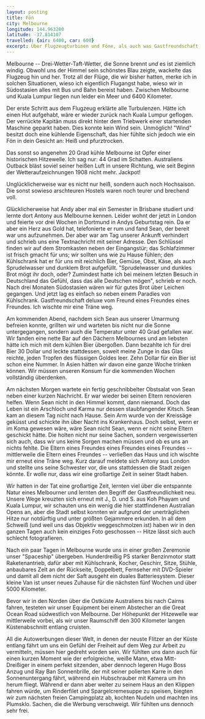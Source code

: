 ```yaml
---
layout: posting
title: Fön
city: Melbourne
longitude: 144.963280
latitude: -37.814107
travelled: {air: 6400, car: 600}
excerpt: Über Flugzeugturbinen und Föne, als auch was Gastfreundschaft in Melbourne bedeutet und Autowerbungen.
---
```


Melbourne -- Drei-Wetter-Taft-Wetter, die Sonne brennt _und_ es ist ziemlich windig. Obwohl uns der Himmel sein schönstes Blau zeigte, wackelte das Flugzeug hin und her. Trotz all der Flüge, die wir bisher hatten, merke ich in solchen Situationen, wieso ich eigentlich Flugangst habe, wieso wir in Südostasien alles mit Bus und Bahn bereist haben. Zwischen Melbourne und Kuala Lumpur liegen nun leider ein Meer und 6400 Kilometer.

Der erste Schritt aus dem Flugzeug erklärte alle Turbulenzen. Hätte ich einen Hut aufgehabt, wäre er wieder zurück nach Kuala Lumpur geflogen. Der verrückte Kapitän muss direkt hinter dem Triebwerk einer startenden Maschine geparkt haben. Dies konnte kein Wind sein. Unmöglich! "Wind" besitzt doch eine kühlende Eigenschaft, das hier fühlte sich jedoch wie ein Fön in dein Gesicht an: Heiß und pfurztrocken. 

Das sonst so angenehm 20 Grad kühle Melbourne ist Opfer einer historischen Hitzewelle. Ich sag nur: 44 Grad im Schatten. Australiens Outback bläst soviel seiner heißen Luft in unsere Richtung, wie seit Beginn der Wetteraufzeichnungen 1908 nicht mehr. Jackpot!

Unglücklicherweise war es nicht nur heiß, sondern auch noch Hochsaison. Die sonst sowieso arschteuren Hostels waren noch teurer und brechend voll. 

Glücklicherweise hat Andy aber mal ein Semester in Brisbane studiert und lernte dort Antony aus Melbourne kennen. Leider wohnt der jetzt in London und feierte vor drei Wochen in Dortmund in Andys Geburtstag rein. Da er aber ein Herz aus Gold hat, telefonierte er rum und fand Sean, der bereit war uns aufzunehmen. Der aber war am Tag unserer Ankunft verhindert und schrieb uns eine Textnachricht mit seiner Adresse. Den Schlüssel finden wir auf dem Stromkasten neben der Eingangstür; das Schlafzimmer ist frisch gmacht für uns; wir sollten uns wie zu Hause fühlen; den Kühlschrank hat er für uns mit reichlich Bier, Gemüse, Obst, Käse, als auch Sprudelwasser und dunklem Brot aufgefüllt. "Sprudelwasser und dunkles Brot mögt ihr doch, oder? Zumindest hatte ich bei meinem letzten Besuch in Deutschland das Gefühl, dass das alle Deutschen mögen", schrieb er noch. Nach drei Monaten Südostasien wären wir für gutes Brot über Leichen gegangen. Und jetzt lag es einfach so neben einem Paradies von Kühlschrank. Gastfreundschaft deluxe vom Freund eines Freundes eines Freundes. Ich wischte mir eine Träne weg.

Am kommenden Abend, nachdem sich Sean aus unserer Umarmung befreien konnte, grillten wir und warteten bis nicht nur die Sonne untergegangen, sondern auch die Temperatur unter 40 Grad gefallen war. Wir fanden eine nette Bar auf den Dächern Melbournes und am liebsten hätte ich mich mit dem kühlen Bier übergoßen. Dann bezahlte ich für drei Bier 30 Dollar und leckte stattdessen, soweit meine Zunge in das Glas reichte, jeden Tropfen des flüssigen Goldes leer. Zehn Dollar für ein Bier ist schon eine Nummer. In Asien hätten wir davon eine ganze Woche trinken können. Wir müssen unseren Konsum für die kommenden Wochen vollständig überdenken.

Am nächsten Morgen wartete ein fertig geschnibbelter Obstsalat von Sean neben einer kurzen Nachricht. Er war wieder bei seinen Eltern renovieren helfen. Wenn Sean nicht in den Himmel kommt, dann niemand. Doch das Leben ist ein Arschloch und Karma nur dessen staubfangender Kitsch. Sean kam an diesem Tag nicht nach Hause. Sein Arm wurde von der Kreissäge geküsst und schickte ihn über Nacht ins Krankenhaus. Doch selbst, wenn er im Koma gewesen wäre, wäre Sean nicht Sean, wenn er nicht seine Eltern geschickt hätte. Die holten nicht nur seine Sachen, sondern vergewisserten sich auch, dass wir uns keine Sorgen machen müssen und ob es uns an nichts fehlte. Die Eltern eines Freundes eines Freundes eines Freundes -- mittlerweile die Eltern eines Freundes -- verließen das Haus und ich wischte mir erneut eine Träne weg. Kurz darauf meldete sich Antony aus London und stellte uns seine Schwester vor, die uns stattdessen die Stadt zeigen könnte. Er wolle nur, dass wir eine großartige Zeit in seiner Stadt haben.

Wir hatten in der Tat eine großartige Zeit, lernten viel über die entspannte Natur eines Melbourner und lernten den Begriff der Gastfreundlichkeit neu. Unsere Wege kreuzten sich erneut mit J., D. und S. aus Koh Phayam und Kuala Lumpur, wir schauten uns ein wenig die hier stattfindenen Australian Opens an, aber die Stadt selbst konnten wir aufgrund der unerträglichen Hitze nur notdürftig und unter größten Gejammere erkunden. In all dem Schweiß (und weil uns das Objektiv weggeschmolzen ist) haben wir in den ganzen Tagen auch kein einziges Foto geschossen -- Hitze lässt sich auch schlecht fotografieren.

Nach ein paar Tagen in Melbourne wurde uns in einer großen Zeremonie unser "Spaceship" übergeben. Hunderdreißig PS starker Benzinmotor statt Raketenantrieb, dafür aber mit Kühlschrank, Kocher, Geschirr, Sitze, Stühle, anbaubares Zelt an der Rückseite, Doppelbett, Fernseher mit DVD-Spieler und damit all dem nicht der Saft ausgeht ein duales Batteriesystem. Dieser kleine Van ist unser neues Zuhause für die nächsten fünf Wochen und über 5000 Kilometer.

Bevor wir in den Norden über die Ostküste Australiens bis nach Cairns fahren, testeten wir unser Equipment bei einem Abstecher an die Great Ocean Road südwestlich von Melbourne. Der Höhepunkt der Hitzewelle war mittlerweile vorbei, als wir unser Raumschiff den 300 Kilometer langen Küstenabschnitt entlang cruisten. 

All die Autowerbungen dieser Welt, in denen der neuste Flitzer an der Küste entlang fährt um uns ein Gefühl der Freiheit auf dem Weg zur Arbeit zu vermitteln, müssen hier gedreht worden sein. Wir fühlten uns dann auch für einen kurzen Moment wie der erfolgreiche, weiße Mann, etwa Mitt-Dreißiger in einem perfekt sitzenden, aber dennoch legeren Hugo Boss Anzug und Ray Ban Sonnenbrille, der mit seiner polierten Karre in den Sonnenuntergang fährt, während ein Hubschrauber mit Kamera um ihn herum fliegt. Während er dann aber weiter zu seinem Haus an den Klippen fahren würde, um Rinderfilet und Spargelcremesuppe zu speisen, biegten wir zum nächsten freien Campingplatz ab, kochten Nudeln und machten ins Plumsklo. Sachen, die die Werbung verschweigt. Wir fühlten uns dennoch sehr frei.